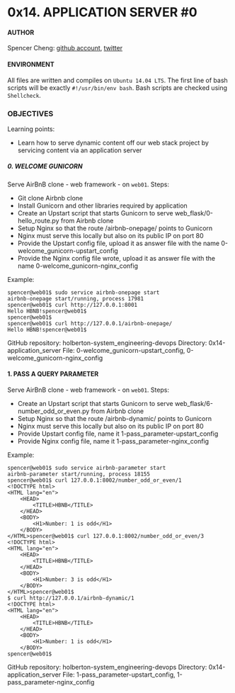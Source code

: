 # 0x14. APPLICATION SERVER #0

#### AUTHOR
Spencer Cheng: [github account](https://github.com/spencerhcheng), [twitter](https://twitter.com/spencerhcheng)

#### ENVIRONMENT
All files are written and compiles on `Ubuntu 14.04 LTS`. The first line of bash scripts will be exactly `#!/usr/bin/env bash`. Bash scripts are checked using `Shellcheck`.

### OBJECTIVES
Learning points:
* Learn how to serve dynamic content off our web stack project by servicing content via an application server

##### 0. WELCOME GUNICORN
Serve AirBnB clone - web framework - on `web01`.
Steps:
* Git clone Airbnb clone
* Install Gunicorn and other libraries required by application
* Create an Upstart script that starts Gunicorn to serve web_flask/0-hello_route.py from Airbnb clone
* Setup Nginx so that the route /airbnb-onepage/ points to Gunicorn
* Nginx must serve this locally but also on its public IP on port 80
* Provide the Upstart config file, upload it as answer file with the name 0-welcome_gunicorn-upstart_config
* Provide the Nginx config file wrote, upload it as answer file with the name 0-welcome_gunicorn-nginx_config

Example:
```
spencer@web01$ sudo service airbnb-onepage start
airbnb-onepage start/running, process 17981
spencer@web01$ curl http://127.0.0.1:8001
Hello HBNB!spencer@web01$
spencer@web01$
spencer@web01$ curl http://127.0.0.1/airbnb-onepage/
Hello HBNB!spencer@web01$
``` 

GitHub repository: holberton-system_engineering-devops
Directory: 0x14-application_server
File: 0-welcome_gunicorn-upstart_config, 0-welcome_gunicorn-nginx_config

#### 1. PASS A QUERY PARAMETER
Serve AirBnB clone - web framework - on `web01`.
Steps:
* Create an Upstart script that starts Gunicorn to serve web_flask/6-number_odd_or_even.py from Airbnb clone
* Setup Nginx so that the route /airbnb-dynamic/ points to Gunicorn
* Nginx must serve this locally but also on its public IP on port 80
* Provide Upstart config file, name it 1-pass_parameter-upstart_config
* Provide Nginx config file, name it 1-pass_parameter-nginx_config

Example:
```
spencer@web01$ sudo service airbnb-parameter start
airbnb-parameter start/running, process 18155
spencer@web01$ curl 127.0.0.1:8002/number_odd_or_even/1
<!DOCTYPE html>
<HTML lang="en">
    <HEAD>
        <TITLE>HBNB</TITLE>
    </HEAD>
    <BODY>
        <H1>Number: 1 is odd</H1>
    </BODY>
</HTML>spencer@web01$ curl 127.0.0.1:8002/number_odd_or_even/3
<!DOCTYPE html>
<HTML lang="en">
    <HEAD>
        <TITLE>HBNB</TITLE>
    </HEAD>
    <BODY>
        <H1>Number: 3 is odd</H1>
    </BODY>
</HTML>spencer@web01$
$ curl http://127.0.0.1/airbnb-dynamic/1
<!DOCTYPE html>
<HTML lang="en">
    <HEAD>
        <TITLE>HBNB</TITLE>
    </HEAD>
    <BODY>
        <H1>Number: 1 is odd</H1>
    </BODY>
spencer@web01$
```

GitHub repository: holberton-system_engineering-devops
Directory: 0x14-application_server
File: 1-pass_parameter-upstart_config, 1-pass_parameter-nginx_config

